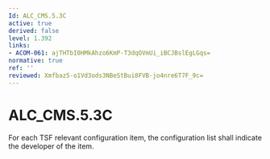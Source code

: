```yaml
---
Id: ALC_CMS.5.3C
active: true
derived: false
level: 1.392
links:
- ACOM-061: ajTHTbI0HMkAhzo6KmP-T3dqOVmUi_iBCJBslEgLGqs=
normative: true
ref: ''
reviewed: Xmfbaz5-o1Vd3ods3NBeStBui8FVB-jo4nre6T7F_9c=
---
```


# ALC_CMS.5.3C

For each TSF relevant configuration item, the configuration list shall indicate the developer of the item.